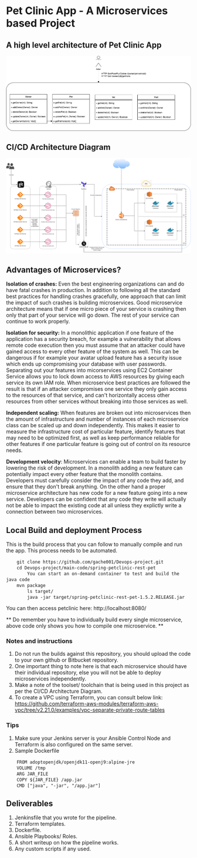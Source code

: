 # Pet Clinic App - A Microservices based Project

## A high level architecture of Pet Clinic App

![PetClinicApp](images/PetClinicApp.png)


## CI/CD Architecture Diagram

![capstone](images/capstone.png)



## Advantages of  Microservices?


__Isolation of crashes:__ Even the best engineering organizations can and do have fatal crashes in production. In addition to following all the standard best practices for handling crashes gracefully, one approach that can limit the impact of such crashes is building microservices. Good microservice architecture means that if one micro piece of your service is crashing then only that part of your service will go down. The rest of your service can continue to work properly.

__Isolation for security:__ In a monolithic application if one feature of the application has a security breach, for example a vulnerability that allows remote code execution then you must assume that an attacker could have gained access to every other feature of the system as well. This can be dangerous if for example your avatar upload feature has a security issue which ends up compromising your database with user passwords. Separating out your features into micorservices using EC2 Container Service allows you to lock down access to AWS resources by giving each service its own IAM role. When microservice best practices are followed the result is that if an attacker compromises one service they only gain access to the resources of that service, and can't horizontally access other resources from other services without breaking into those services as well.

__Independent scaling:__ When features are broken out into microservices then the amount of infrastructure and number of instances of each microservice class can be scaled up and down independently. This makes it easier to measure the infrastructure cost of particular feature, identify features that may need to be optimized first, as well as keep performance reliable for other features if one particular feature is going out of control on its resource needs.

__Development velocity__: Microservices can enable a team to build faster by lowering the risk of development. In a monolith adding a new feature can potentially impact every other feature that the monolith contains. Developers must carefully consider the impact of any code they add, and ensure that they don't break anything. On the other hand a proper microservice architecture has new code for a new feature going into a new service. Developers can be confident that any code they write will actually not be able to impact the existing code at all unless they explictly write a connection between two microservices.


## Local Build and deployment Process

This is the build process that you can follow to manually compile and run the app. This process needs to be automated.

```
	git clone https://github.com/gache001/Devops-project.git
	cd Devops-project/main-code/spring-petclinic-rest-pet
        You can start an on-demand container to test and build the java code
	mvn package 
        ls target/                                  
        java -jar target/spring-petclinic-rest-pet-1.5.2.RELEASE.jar
```

You can then access petclinic here: http://localhost:8080/

** Do remember you have to individually build every single microservice, above code only shows you how to compile one microservice. **

### Notes and instructions

1. Do not run the builds against this repository, you should upload the code to your own github or Bitbucket repository.
2. One important thing to note here is that each microservice should have their individual repository, else you will not be able to deploy microservices independently.
3. Make a note of the toolset/ toolchain that is being used in this project as per the CI/CD Architecture Diagram.
4. To create a VPC using Terraform, you can consult below link:
https://github.com/terraform-aws-modules/terraform-aws-vpc/tree/v2.21.0/examples/vpc-separate-private-route-tables

### Tips

1. Make sure your Jenkins server is your Ansible Control Node and Terraform is also configured on the same server.
2. Sample Dockerfile

```
	FROM adoptopenjdk/openjdk11-openj9:alpine-jre
	VOLUME /tmp
	ARG JAR_FILE
	COPY ${JAR_FILE} /app.jar
	CMD ["java", "-jar", "/app.jar"]
```

## Deliverables

1. Jenkinsfile that you wrote for the pipeline.
2. Terraform templates.
3. Dockerfile.
4. Ansible Playbooks/ Roles.
5. A short writeup on how the pipeline works.
6. Any custom scripts if any used.


